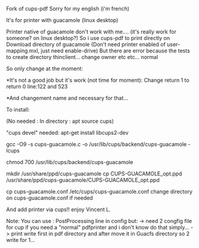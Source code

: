 Fork of cups-pdf
Sorry for my english (i'm french)

It's for printer with guacamole (linux desktop)

Printer native of guacamole don't work with me.... (it's really work for someone? on linux desktop?)
So i use cups-pdf to print directly on Download directory of guacamole
(Don't need printer enabled of user-mapping.mxl, just need enable-drive)
But there are error because the tests to create directory thinclient... change owner etc etc... normal

So only change at the moment:

*It's not a good job but it's work (not time for moment):
Change return 1 to return 0
line:122 and 523

*And changement name and necessary for that...


To install:

(No needed : In directory : apt source cups)

"cups devel" needed:
apt-get install libcups2-dev

gcc -O9 -s cups-guacamole.c -o /usr/lib/cups/backend/cups-guacamole -lcups

chmod 700 /usr/lib/cups/backend/cups-guacamole

mkdir /usr/share/ppd/cups-guacamole
cp CUPS-GUACAMOLE_opt.ppd /usr/share/ppd/cups-guacamole/CUPS-GUACAMOLE_opt.ppd

cp cups-guacamole.conf /etc/cups/cups-guacamole.conf
change directory on cups-guacamole.conf if needed

And add printer via cups!! 
enjoy 
Vincent L.

Note:
You can use : PostProcessing line in config but:
-> need 2 congfig file for cup if you need a "normal" pdfprinter and i don't know do that simply...
-> print write first in pdf directory and after move it in Guacfs directory so 2 write for 1...
